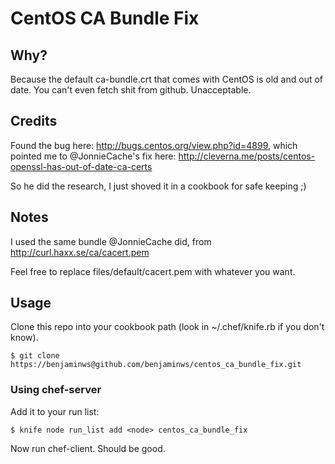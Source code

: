 CentOS CA Bundle Fix
====================

## Why?

Because the default ca-bundle.crt that comes with CentOS is old and out of date. You can't even fetch shit from github. Unacceptable.

## Credits

Found the bug here: http://bugs.centos.org/view.php?id=4899, which
pointed me to @JonnieCache's fix here:
http://cleverna.me/posts/centos-openssl-has-out-of-date-ca-certs

So he did the research, I just shoved it in a cookbook for safe keeping
;)

## Notes 

I used the same bundle @JonnieCache did, from http://curl.haxx.se/ca/cacert.pem

Feel free to replace files/default/cacert.pem with whatever you want.

## Usage

Clone this repo into your cookbook path (look in ~/.chef/knife.rb if you
don't know).

    $ git clone https://benjaminws@github.com/benjaminws/centos_ca_bundle_fix.git

### Using chef-server

Add it to your run list:

    $ knife node run_list add <node> centos_ca_bundle_fix

Now run chef-client. Should be good.
